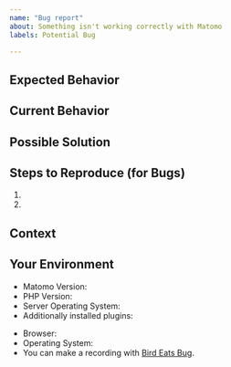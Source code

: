 ```yaml
---
name: "Bug report"
about: Something isn't working correctly with Matomo
labels: Potential Bug

---
```


<!-- Please provide a short summary of the issue in the *Title* above -->

<!-- Important: Please contact the Matomo community forum for questions: https://forum.matomo.org/ -->
<!-- Important: If this bug is regarding a premium plugin you purchased on plugins.matomo.org, please email shop@innocraft.com instead of creating a bug report here. -->

## Expected Behavior
<!-- When describing a bug, please tell us what should happen -->
<!-- When suggesting a change/improvement, please tell us how it should work -->

## Current Behavior
<!-- For bugs please tell us what happens instead of the expected behavior -->
<!-- If suggesting a change/improvement, explain the difference from current behavior -->

## Possible Solution
<!-- Not required, but if possible try to describe a fix or ideas -->
<!-- how to implement the suggested change or improvement -->

## Steps to Reproduce (for Bugs)
<!-- For UI bugs, please try to reproduce that on our demo (https://demo.matomo.cloud/) -->
<!-- if that is possible, please include the URLs and steps how to reprduce it there -->
<!-- For other bugs or UI bugs that can't be reproduced on Demo, please include any relevant -->
<!-- URLs or commands your are using that may help us to reproduce the bug -->
1.
2.

## Context
<!-- How has this issue affected you? What are you trying to accomplish? -->
<!-- Providing context helps us come up with a solution that is most useful in the real world -->
<!-- If there already was a discussion on our community forum about this topic, please also -->
<!-- include the link here, as the posts might provide some helpful information -->


## Your Environment

<!-- Include as many relevant details about the environment you experienced the bug in -->
<!-- You can find some of that information in the system check -->
* Matomo Version:
* PHP Version:
* Server Operating System:
* Additionally installed plugins:
<!-- For UI Bugs please also tell us something about your environment -->
* Browser:
* Operating System:
* You can make a recording with [Bird Eats Bug](https://birdeatsbug.com/).

